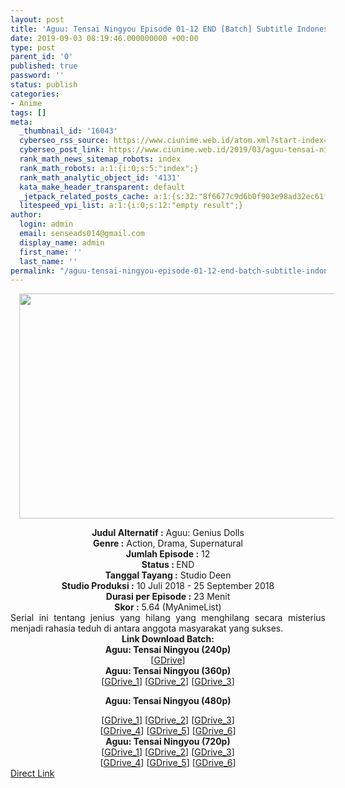 ```yaml
---
layout: post
title: 'Aguu: Tensai Ningyou Episode 01-12 END [Batch] Subtitle Indonesia'
date: 2019-09-03 08:19:46.000000000 +00:00
type: post
parent_id: '0'
published: true
password: ''
status: publish
categories:
- Anime
tags: []
meta:
  _thumbnail_id: '16043'
  cyberseo_rss_source: https://www.ciunime.web.id/atom.xml?start-index=3451&max-results=150
  cyberseo_post_link: https://www.ciunime.web.id/2019/03/aguu-tensai-ningyou-episode-01-12-end.html
  rank_math_news_sitemap_robots: index
  rank_math_robots: a:1:{i:0;s:5:"index";}
  rank_math_analytic_object_id: '4131'
  kata_make_header_transparent: default
  _jetpack_related_posts_cache: a:1:{s:32:"8f6677c9d6b0f903e98ad32ec61f8deb";a:2:{s:7:"expires";i:1642993463;s:7:"payload";a:0:{}}}
  litespeed_vpi_list: a:1:{i:0;s:12:"empty result";}
author:
  login: admin
  email: senseads014@gmail.com
  display_name: admin
  first_name: ''
  last_name: ''
permalink: "/aguu-tensai-ningyou-episode-01-12-end-batch-subtitle-indonesia/"
---
```

<div class="separator" style="clear: both; text-align: center;"><a href="https://4.bp.blogspot.com/-isoBd3RwvHk/XJzHWsWKGdI/AAAAAAAAKlY/oOUkYKW5AtgJeODvoct2aBLCge_UGsnVACLcBGAs/s1600/Aguu%2B-%2BTensai%2BNingyou.jpg" imageanchor="1" style="margin-left: 1em; margin-right: 1em;"><img border="0" data-original-height="720" data-original-width="1280" height="360" src="{{ site.baseurl }}/assets/2019/09/Aguu%2B-%2BTensai%2BNingyou.jpg" width="640" /></a></div>
<p>
<div style="text-align: center;"><b>Judul</b><b><b> Alternatif</b> :</b> Aguu: Genius Dolls</div>
<div style="text-align: center;"><b><b>Genre :</b></b> Action, Drama, Supernatural</div>
<div style="text-align: center;"><b>Jumlah Episode :</b> 12<br /><b>Status :&nbsp;</b>END<br /><b>Tanggal Tayang :</b> Studio Deen<br /><b>Studio Produksi :</b> 10 Juli 2018 - 25 September 2018<br /><b>Durasi per Episode :</b> 23 Menit</div>
<div style="text-align: center;"><b>Skor :</b> 5.64 (MyAnimeList)</div>
<div style="text-align: center;"></div>
<div style="text-align: justify;">Serial ini tentang jenius yang hilang yang menghilang secara misterius menjadi rahasia teduh di antara anggota masyarakat yang sukses.</div>
<div style="text-align: justify;"></div>
<div style="text-align: justify;"></div>
<div style="text-align: center;"><b>Link Download Batch:</b></div>
<div style="text-align: center;">
<div style="text-align: center;"><b>Aguu: Tensai Ningyou (240p)</b></div>
<div style="text-align: center;">[<a href="https://drive.google.com/uc?export=download&amp;id=11GJzjF8lJhVNjAdJUPrifMOhxuYp8Pu5" target="_blank" rel="noopener">GDrive</a>]</div>
<div style="text-align: center;"><b>Aguu: Tensai Ningyou (360p)</b><br />[<a href="https://drive.google.com/uc?export=download&amp;id=1gv2Yqc55AK7j3rOwD4SMuVfsoOn4YhJ-" target="_blank" rel="noopener">GDrive_1</a>] [<a href="https://drive.google.com/uc?export=download&amp;id=13Y05k74W7J-p9Jp2mLRGI2d6eWz28Uxt" target="_blank" rel="noopener">GDrive_2</a>] [<a href="https://drive.google.com/uc?export=download&amp;id=1mX_mKDdW_5xw1AHXHZpAs2mVScK3ZYtq" target="_blank" rel="noopener">GDrive_3</a>]</p>
</div>
<p><b>Aguu: Tensai Ningyou (480p)</b></div>
<div style="text-align: center;">[<a href="https://drive.google.com/uc?export=download&amp;id=1zfJJIT3D7snP7MnDUnQfqnH2RAKSRH4u" target="_blank" rel="noopener">GDrive_1</a>] [<a href="https://drive.google.com/uc?export=download&amp;id=15MLIgHyDBi7NG-vwVgmoZa3LtdAx5Otv" target="_blank" rel="noopener">GDrive_2</a>] [<a href="https://drive.google.com/uc?export=download&amp;id=1TY1HOvZAhGjYJuftLnfNrwyIhaLzN5fi" target="_blank" rel="noopener">GDrive_3</a>]<br />[<a href="https://drive.google.com/uc?export=download&amp;id=1ELZkVGfzPx6HPrOlhMT1qaLHpfc39c-B" target="_blank" rel="noopener">GDrive_4</a>] [<a href="https://drive.google.com/uc?export=download&amp;id=16mbW0NsU97I0aXhJSByREH9EmTkwchdN" target="_blank" rel="noopener">GDrive_5</a>] [<a href="https://drive.google.com/uc?export=download&amp;id=1Kp88ZkB-2BE0y9wOqDl9ICSCzRQXs3zr" target="_blank" rel="noopener">GDrive_6</a>]</div>
<div style="text-align: center;"><b>Aguu: Tensai Ningyou (720p)</b><br />[<a href="https://drive.google.com/uc?export=download&amp;id=16NaoCDb7nopvPctbJNDphEtaD0jSTrj9" target="_blank" rel="noopener">GDrive_1</a>] [<a href="https://drive.google.com/uc?export=download&amp;id=1ilEEoNNFOBS28XdS_AG0NL1Z_F8VJYwj" target="_blank" rel="noopener">GDrive_2</a>] [<a href="https://drive.google.com/uc?export=download&amp;id=1bVl8nIeHFgKAsL2F9bK-_-a74UQs9SvF" target="_blank" rel="noopener">GDrive_3</a>]<br />[<a href="https://drive.google.com/uc?export=download&amp;id=1ZJ_CE-4pY98yWgN0NG5DOuCrfgoNF74C" target="_blank" rel="noopener">GDrive_4</a>] [<a href="https://drive.google.com/uc?export=download&amp;id=1ZxzbAS_tEA5y7UMMH8qG4ouxIjJwMSLi" target="_blank" rel="noopener">GDrive_5</a>] [<a href="https://drive.google.com/uc?export=download&amp;id=1N4dEIYP0YF8rY19GHah81BtwN-GFNgD8" target="_blank" rel="noopener">GDrive_6</a>]</div>
<link rel="stylesheet" href="https://cdnjs.cloudflare.com/ajax/libs/font-awesome/4.7.0/css/font-awesome.min.css" />
<div class="divbtn"> <a href="https://handymansurrender.com/fihup8buzv?key=94550f7ce39444073321dde3b8782f97" class="btn"><i class="fa fa-download"></i> Direct Link</a> </div>
